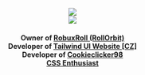 <a href="https://neostetic.github.io">
  <p align="center">
    <img src="https://i.giphy.com/media/JWOJsD0HvNpJ7K0XFk/giphy.webp"><br>
    <img src="https://user-images.githubusercontent.com/83291717/145250762-d9f11d2e-1405-4532-b72a-5c83feae19d9.png">
  </p>
</a>
<p align="center">
<h4 align="center">
  Owner of <a href="https://github.com/RobuxRoll">RobuxRoll (RollOrbit)</a><br>
  Developer of <a href="https://neostetic.github.io/Tailwind-UI-Website/">Tailwind UI Website [CZ]</a><br>
  Developer of <a href="https://github.com/cookieclicker98">Cookieclicker98</a><br>
  <a href="https://neostetic.github.io">CSS Enthusiast</a><br>
</h4>
</p>

